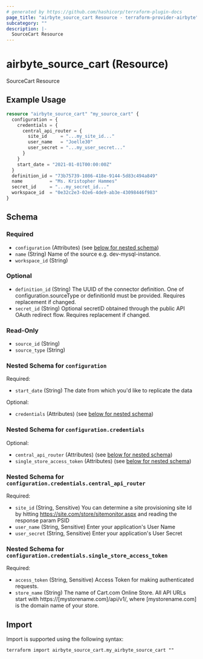 ```yaml
---
# generated by https://github.com/hashicorp/terraform-plugin-docs
page_title: "airbyte_source_cart Resource - terraform-provider-airbyte"
subcategory: ""
description: |-
  SourceCart Resource
---
```


# airbyte_source_cart (Resource)

SourceCart Resource

## Example Usage

```terraform
resource "airbyte_source_cart" "my_source_cart" {
  configuration = {
    credentials = {
      central_api_router = {
        site_id     = "...my_site_id..."
        user_name   = "Joelle30"
        user_secret = "...my_user_secret..."
      }
    }
    start_date = "2021-01-01T00:00:00Z"
  }
  definition_id = "73b75739-1086-418e-9144-5d83c494a849"
  name          = "Ms. Kristopher Hammes"
  secret_id     = "...my_secret_id..."
  workspace_id  = "0e32c2e3-02e6-4de9-ab3e-43098446f983"
}
```

<!-- schema generated by tfplugindocs -->
## Schema

### Required

- `configuration` (Attributes) (see [below for nested schema](#nestedatt--configuration))
- `name` (String) Name of the source e.g. dev-mysql-instance.
- `workspace_id` (String)

### Optional

- `definition_id` (String) The UUID of the connector definition. One of configuration.sourceType or definitionId must be provided. Requires replacement if changed.
- `secret_id` (String) Optional secretID obtained through the public API OAuth redirect flow. Requires replacement if changed.

### Read-Only

- `source_id` (String)
- `source_type` (String)

<a id="nestedatt--configuration"></a>
### Nested Schema for `configuration`

Required:

- `start_date` (String) The date from which you'd like to replicate the data

Optional:

- `credentials` (Attributes) (see [below for nested schema](#nestedatt--configuration--credentials))

<a id="nestedatt--configuration--credentials"></a>
### Nested Schema for `configuration.credentials`

Optional:

- `central_api_router` (Attributes) (see [below for nested schema](#nestedatt--configuration--credentials--central_api_router))
- `single_store_access_token` (Attributes) (see [below for nested schema](#nestedatt--configuration--credentials--single_store_access_token))

<a id="nestedatt--configuration--credentials--central_api_router"></a>
### Nested Schema for `configuration.credentials.central_api_router`

Required:

- `site_id` (String, Sensitive) You can determine a site provisioning site Id by hitting https://site.com/store/sitemonitor.aspx and reading the response param PSID
- `user_name` (String, Sensitive) Enter your application's User Name
- `user_secret` (String, Sensitive) Enter your application's User Secret


<a id="nestedatt--configuration--credentials--single_store_access_token"></a>
### Nested Schema for `configuration.credentials.single_store_access_token`

Required:

- `access_token` (String, Sensitive) Access Token for making authenticated requests.
- `store_name` (String) The name of Cart.com Online Store. All API URLs start with https://[mystorename.com]/api/v1/, where [mystorename.com] is the domain name of your store.

## Import

Import is supported using the following syntax:

```shell
terraform import airbyte_source_cart.my_airbyte_source_cart ""
```
